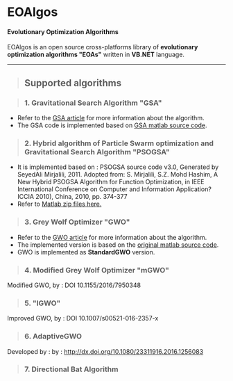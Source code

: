 # EOAlgos 

#### Evolutionary Optimization Algorithms

EOAlgos is an open source cross-platforms library of **evolutionary optimization algorithms "EOAs"** written in **VB.NET** language. 

---

>## Supported algorithms 

>### 1. Gravitational Search Algorithm "GSA"
* Refer to the [GSA article](https://www.sciencedirect.com/science/article/pii/S0020025509001200) for more information about the algorithm.
* The GSA code is implemented based on [GSA matlab source code](https://www.mathworks.com/matlabcentral/fileexchange/27756-gravitational-search-algorithm-gsa).

>### 2. Hybrid algorithm of Particle Swarm optimization and Gravitational Search Algorithm "PSOGSA"
* It is implemented based on : PSOGSA source code v3.0, Generated by SeyedAli Mirjalili, 2011. 
Adopted from: S. Mirjalili, S.Z. Mohd Hashim, A New Hybrid PSOGSA Algorithm for Function Optimization, in IEEE International Conference on Computer and Information Application?ICCIA 2010), China, 2010, pp. 374-377
* Refer to [Matlab zip files here.](www.alimirjalili.com/SourceCodes/PSOGSA.zip)

>### 3. Grey Wolf Optimizer "GWO"
* Refer to the [GWO article](https://www.sciencedirect.com/science/article/abs/pii/S0965997813001853) for more information about the algorithm.
* The implemented version is based on the [original matlab source code](http://www.alimirjalili.com/GWO.html).
* GWO is implemented as **StandardGWO** version.
  
>### 4. Modified Grey Wolf Optimizer "mGWO"
Modified GWO, by : DOI 10.1155/2016/7950348 

>### 5. "IGWO"
Improved GWO, by : DOI 10.1007/s00521-016-2357-x

>### 6. AdaptiveGWO
 Developed by : by : http://dx.doi.org/10.1080/23311916.2016.1256083
 
>### 7. Directional Bat Algorithm


